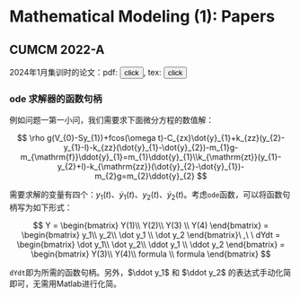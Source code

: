 # Mathematical Modeling (1): Papers

## CUMCM 2022-A

2024年1月集训时的论文：pdf: <button onclick="window.open('https://s.b1n.net/y52Nc')" type="button">click</button>, tex: <button onclick="window.open('https://www.writebug.com/git/YiDingg/WB.YiDingg/raw/branch/main/%E5%9B%BD%E8%B5%9B2022A.tex')" type="button">click</button>

### ode 求解器的函数句柄

例如问题一第一小问，我们需要求下面微分方程的数值解：

$$
\rho g(V_{0}-Sy_{1})+fcos(\omega t)-C_{zx}\dot{y}_{1}+k_{zz}(y_{2}-y_{1}-l)-k_{zz}(\dot{y}_{1}-\dot{y}_{2})-m_{1}g-m_{\mathrm{f}}\ddot{y}_{1}=m_{1}\ddot{y}_{1}\\k_{\mathrm{zt}}(y_{1}-y_{2}+l)-k_{\mathrm{zz}}(\dot{y}_{2}-\dot{y}_{1})-m_{2}g=m_{2}\ddot{y}_{2}
$$

需要求解的变量有四个：$y_{1}(t)$、$\dot{y}_{1}(t)$、$y_{2}(t)$、$\dot{y}_{2}(t)$。考虑`ode`函数，可以将函数句柄写为如下形式：

$$
Y = \begin{bmatrix}
 Y(1)\\
 Y(2)\\
 Y(3) \\
 Y(4) 
\end{bmatrix} = \begin{bmatrix}
 y_1\\
 y_2\\
 \dot y_1 \\
 \dot y_2 
\end{bmatrix}\ ,\ \ 
dYdt 
= \begin{bmatrix}
\dot y_1\\
 \dot y_2\\
 \ddot y_1 \\
 \ddot y_2 
\end{bmatrix}
= \begin{bmatrix}
 Y(3)\\
 Y(4)\\
 formula \\
 formula
\end{bmatrix}
$$

`dYdt`即为所需的函数句柄。另外，$\ddot y_1$ 和 $\ddot y_2$ 的表达式手动化简即可，无需用Matlab进行化简。
